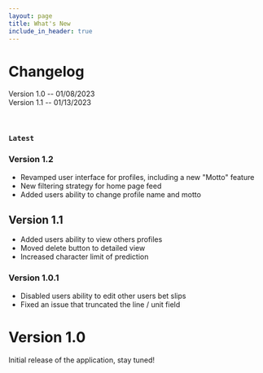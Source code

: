 ```yaml
---
layout: page
title: What's New
include_in_header: true
---
```


# Changelog
Version 1.0 -- 01/08/2023 <br>
Version 1.1 -- 01/13/2023

<br>

### `Latest`

### **Version 1.2**
- Revamped user interface for profiles, including a new "Motto" feature
- New filtering strategy for home page feed
- Added users ability to change profile name and motto

## **Version 1.1**
- Added users ability to view others profiles
- Moved delete button to detailed view
- Increased character limit of prediction

### **Version 1.0.1**
- Disabled users ability to edit other users bet slips
- Fixed an issue that truncated the line / unit field

# **Version 1.0**
Initial release of the application, stay tuned!


